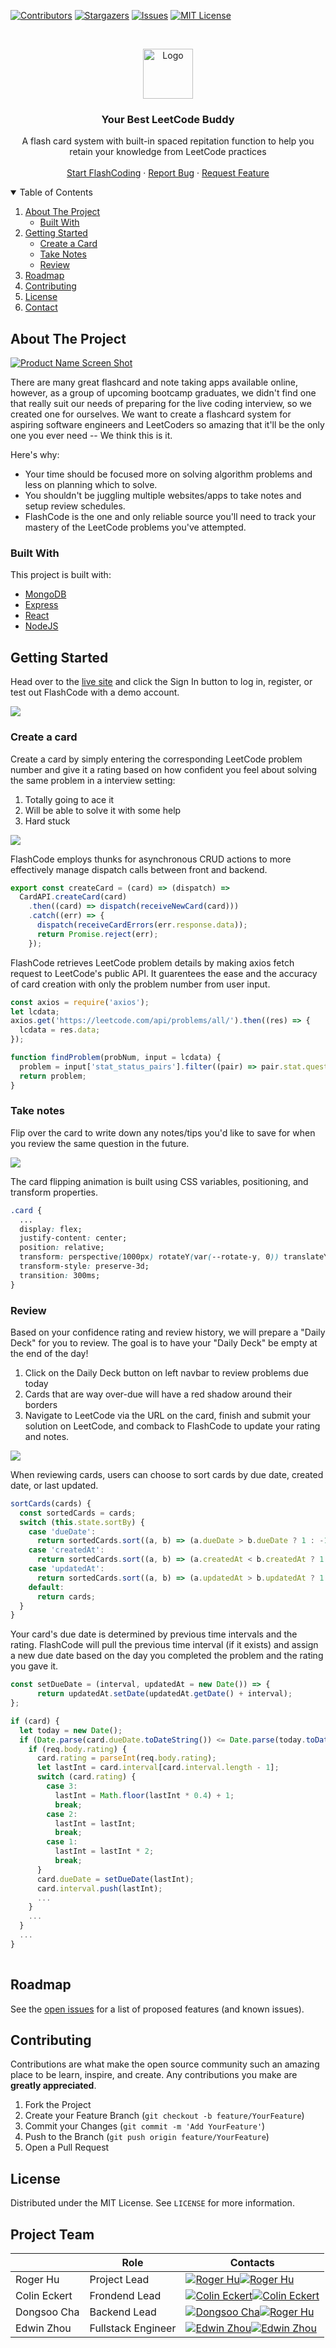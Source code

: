 <!-- PROJECT SHIELDS -->
<!--
*** I'm using markdown "reference style" links for readability.
*** Reference links are enclosed in brackets [ ] instead of parentheses ( ).
*** See the bottom of this document for the declaration of the reference variables
*** for contributors-url, forks-url, etc. This is an optional, concise syntax you may use.
*** https://www.markdownguide.org/basic-syntax/#reference-style-links
-->

[![Contributors][contributors-shield]][contributors-url]
[![Stargazers][stars-shield]][stars-url]
[![Issues][issues-shield]][issues-url]
[![MIT License][license-shield]][license-url]

<!-- PROJECT LOGO -->
<br />
<p align="center">
  <a href="http://flashcode.herokuapp.com/#/">
    <img src="/images/logo.png" alt="Logo" width="80" height="80">
  </a>
  <h3 align="center">Your Best LeetCode Buddy </h3>

  <p align="center">
  A flash card system with built-in spaced repitation function to help you retain your knowledge from LeetCode practices
    <br />
    <br />
    <a href="http://flashcode.herokuapp.com/#/">Start FlashCoding</a>
    ·
    <a href="https://github.com/caroger/flashcode/issues">Report Bug</a>
    ·
    <a href="https://github.com/caroger/flashcode/issues">Request Feature</a>
  </p>
</p>

<!-- TABLE OF CONTENTS -->
<details open="open">
  <summary>Table of Contents</summary>
  <ol>
    <li>
      <a href="#about-the-project">About The Project</a>
      <ul>
        <li><a href="#built-with">Built With</a></li>
      </ul>
    </li>
    <li>
      <a href="#getting-started">Getting Started</a>
      <ul>
        <li><a href="#create-a-card">Create a Card</a></li>
        <li><a href="#take-notes">Take Notes</a></li>
        <li><a href="#review">Review</a></li>
      </ul>
    </li>
    <li><a href="#roadmap">Roadmap</a></li>
    <li><a href="#contributing">Contributing</a></li>
    <li><a href="#license">License</a></li>
    <li><a href="#project-team">Contact</a></li>
  </ol>
</details>

<!-- ABOUT THE PROJECT -->

## About The Project

[![Product Name Screen Shot][product-screenshot]](http://flashcode.herokuapp.com/#)

There are many great flashcard and note taking apps available online, however, as a group of upcoming bootcamp graduates, we didn't find one that really suit our needs of preparing for the live coding interview, so we created one for ourselves. We want to create a flashcard system for aspiring software engineers and LeetCoders so amazing that it'll be the only one you ever need -- We think this is it.

Here's why:

- Your time should be focused more on solving algorithm problems and less on planning which to solve.
- You shouldn't be juggling multiple websites/apps to take notes and setup review schedules.
- FlashCode is the one and only reliable source you'll need to track your mastery of the LeetCode problems you've attempted.

### Built With

This project is built with:

- [MongoDB](https://www.mongodb.com/)
- [Express](https://expressjs.com/)
- [React](https://reactjs.org/)
- [NodeJS](https://nodejs.org/en/)

<!-- GETTING STARTED -->

## Getting Started

Head over to the [live site](http://flashcode.herokuapp.com/#) and click the Sign In button to log in, register, or test out FlashCode with a demo account.

![](images/login_demo.gif)

### Create a card

Create a card by simply entering the corresponding LeetCode problem number and give it a rating based on how confident you feel about solving the same problem in a interview setting:

   1. Totally going to ace it
   2. Will be able to solve it with some help
   3. Hard stuck

![](images/create_card_demo.gif)

FlashCode employs thunks for asynchronous CRUD actions to more effectively manage dispatch calls between front and backend.

```js
export const createCard = (card) => (dispatch) =>
  CardAPI.createCard(card)
    .then((card) => dispatch(receiveNewCard(card)))
    .catch((err) => {
      dispatch(receiveCardErrors(err.response.data));
      return Promise.reject(err);
    });
```
FlashCode retrieves LeetCode problem details by making axios fetch request to LeetCode's public API. It guarentees the ease and the accuracy of card creation with only the problem number from user input.

```js
const axios = require('axios');
let lcdata;
axios.get('https://leetcode.com/api/problems/all/').then((res) => {
  lcdata = res.data;
});

function findProblem(probNum, input = lcdata) {
  problem = input['stat_status_pairs'].filter((pair) => pair.stat.question_id === probNum)[0];
  return problem;
}
```

### Take notes

Flip over the card to write down any notes/tips you'd like to save for when you review the same question in the future.

![](images/add_note_demo.gif)

The card flipping animation is built using CSS variables, positioning, and transform properties.

```css
.card {
  ...
  display: flex;
  justify-content: center;
  position: relative;
  transform: perspective(1000px) rotateY(var(--rotate-y, 0)) translateY(var(--translate-y, 0));
  transform-style: preserve-3d;
  transition: 300ms;
}
```

### Review

Based on your confidence rating and review history, we will prepare a "Daily Deck" for you to review. The goal is to have your "Daily Deck" be empty at the end of the day!

1. Click on the Daily Deck button on left navbar to review problems due today
2. Cards that are way over-due will have a red shadow around their borders
3. Navigate to LeetCode via the URL on the card, finish and submit your solution on LeetCode, and comback to FlashCode to update your rating and notes.

![](images/review_demo.gif)

When reviewing cards, users can choose to sort cards by due date, created date, or last updated.

```js
sortCards(cards) {
  const sortedCards = cards;
  switch (this.state.sortBy) {
    case 'dueDate':
      return sortedCards.sort((a, b) => (a.dueDate > b.dueDate ? 1 : -1));
    case 'createdAt':
      return sortedCards.sort((a, b) => (a.createdAt < b.createdAt ? 1 : -1));
    case 'updatedAt':
      return sortedCards.sort((a, b) => (a.updatedAt > b.updatedAt ? 1 : -1));
    default:
      return cards;
  }
}
```

Your card's due date is determined by previous time intervals and the rating. FlashCode will pull the previous time interval (if it exists) and assign a new due date based on the day you completed the problem and the rating you gave it. 

```js
const setDueDate = (interval, updatedAt = new Date()) => {
      return updatedAt.setDate(updatedAt.getDate() + interval);
};

if (card) {
  let today = new Date();
  if (Date.parse(card.dueDate.toDateString()) <= Date.parse(today.toDateString())) {
    if (req.body.rating) {
      card.rating = parseInt(req.body.rating);
      let lastInt = card.interval[card.interval.length - 1];
      switch (card.rating) {
        case 3:
          lastInt = Math.floor(lastInt * 0.4) + 1;
          break;
        case 2:
          lastInt = lastInt;
          break;
        case 1:
          lastInt = lastInt * 2;
          break;
      }
      card.dueDate = setDueDate(lastInt);
      card.interval.push(lastInt);
      ...
    }
    ...
  }
  ...
}
    
```

<!-- ROADMAP -->

## Roadmap

See the [open issues](https://github.com/caroger/flashcode/issues) for a list of proposed features (and known issues).

<!-- CONTRIBUTING -->

## Contributing

Contributions are what make the open source community such an amazing place to be learn, inspire, and create. Any contributions you make are **greatly appreciated**.

1. Fork the Project
2. Create your Feature Branch (`git checkout -b feature/YourFeature`)
3. Commit your Changes (`git commit -m 'Add YourFeature'`)
4. Push to the Branch (`git push origin feature/YourFeature`)
5. Open a Pull Request

<!-- LICENSE -->

## License

Distributed under the MIT License. See `LICENSE` for more information.

<!-- CONTACT -->

## Project Team

| |Role| Contacts|
| ------------- | ------------- | ----|
| Roger Hu|Project Lead | [![Roger Hu][linkedin-shield]](https://www.linkedin.com/in/rogerhu1989)[![Roger Hu][github-shield]](https://github.com/caroger)|
|Colin Eckert| Frondend Lead| [![Colin Eckert][linkedin-shield]](https://www.linkedin.com/in/colin-eckert/)[![Colin Eckert][github-shield]](https://github.com/colineckert)|
|Dongsoo Cha| Backend Lead| [![Dongsoo Cha][linkedin-shield]](https://www.linkedin.com/in/dongsoo-cha-72511476/)[![Roger Hu][github-shield]](https://github.com/chubbibanana/)|
|Edwin Zhou|Fullstack Engineer| [![Edwin Zhou][linkedin-shield]](https://www.linkedin.com/in/edwin-zhou-a231b31b6/)[![Edwin Zhou][github-shield]](https://github.com/ezhou0)|



<!-- MARKDOWN LINKS & IMAGES -->
<!-- https://www.markdownguide.org/basic-syntax/#reference-style-links -->

[contributors-shield]: https://img.shields.io/github/contributors/caroger/flashcode?style=for-the-badge
[contributors-url]: https://github.com/caroger/flashcode/graphs/contributors
[forks-shield]: https://img.shields.io/github/forks/othneildrew/Best-README-Template.svg?style=for-the-badge
[forks-url]: https://github.com/othneildrew/Best-README-Template/network/members
[stars-shield]: https://img.shields.io/github/stars/caroger/flashcode?style=for-the-badge
[stars-url]: https://github.com/caroger/flashcode/stargazers
[issues-shield]: https://img.shields.io/github/issues/caroger/flashcode?style=for-the-badge
[issues-url]:https://github.com/caroger/flashcode/issues
[license-shield]: https://img.shields.io/github/license/caroger/flashcode?style=for-the-badge
[license-url]: https://github.com/caroger/flashcode/blob/main/LICENSE
[linkedin-shield]: https://img.shields.io/badge/LinkedIn-0077B5?style=for-the-badge&logo=linkedin&logoColor=white
[github-shield]:https://img.shields.io/badge/GitHub-100000?style=for-the-badge&logo=github&logoColor=white
[product-screenshot]: images/screenshot.png
